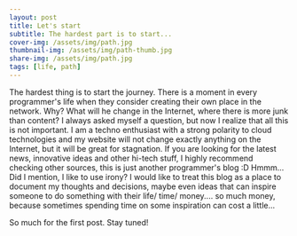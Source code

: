 ```yaml
---
layout: post
title: Let's start
subtitle: The hardest part is to start...
cover-img: /assets/img/path.jpg
thumbnail-img: /assets/img/path-thumb.jpg
share-img: /assets/img/path.jpg
tags: [life, path]
---
```


The hardest thing is to start the journey. There is a moment in every programmer's life when they consider creating their own place in the network. Why? What will he change in the Internet, where there is more junk than content? I always asked myself a question, but now I realize that all this is not important.  I am a techno enthusiast with a strong polarity to cloud technologies and my website will not change exactly anything on the Internet, but it will be great for stagnation.  If you are looking for the latest news, innovative ideas and other hi-tech stuff, I highly recommend checking other sources, this is just another programmer's blog :D Hmmm... Did I mention, I like to use irony? I would like to treat this blog as a place to document my thoughts and decisions, maybe even ideas that can inspire someone to do something with their life/ time/ money.... so much money, because sometimes spending time on some inspiration can cost a little... 

So much for the first post. Stay tuned!
